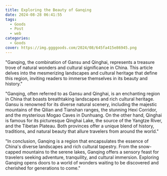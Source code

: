 ```yaml
---
title: Exploring the Beauty of Ganqing
date: 2024-08-28 06:41:55
tags:
  - Goods
  - Post
  - web
categories:
  - Goods
cover: https://img.ggggoods.com/2024/08/645fa415e86945.png
---
```


"Ganqing, the combination of Gansu and Qinghai, represents a treasure trove of natural wonders and cultural significance in China. This article delves into the mesmerizing landscapes and cultural heritage that define this region, inviting readers to immerse themselves in its beauty and history."

"Ganqing, often referred to as Gansu and Qinghai, is an enchanting region in China that boasts breathtaking landscapes and rich cultural heritage. Gansu is renowned for its diverse natural scenery, including the majestic mountains of the Qilian and Tianshan ranges, the stunning Hexi Corridor, and the mysterious Mogao Caves in Dunhuang. On the other hand, Qinghai is famous for its picturesque Qinghai Lake, the source of the Yangtze River, and the Tibetan Plateau. Both provinces offer a unique blend of history, traditions, and natural beauty that allure travelers from around the world."

"In conclusion, Ganqing is a region that encapsulates the essence of China's diverse landscapes and rich cultural tapestry. From the snow-capped mountains to the serene lakes, Ganqing offers a sensory feast for travelers seeking adventure, tranquility, and cultural immersion. Exploring Ganqing opens doors to a world of wonders waiting to be discovered and cherished for generations to come."
